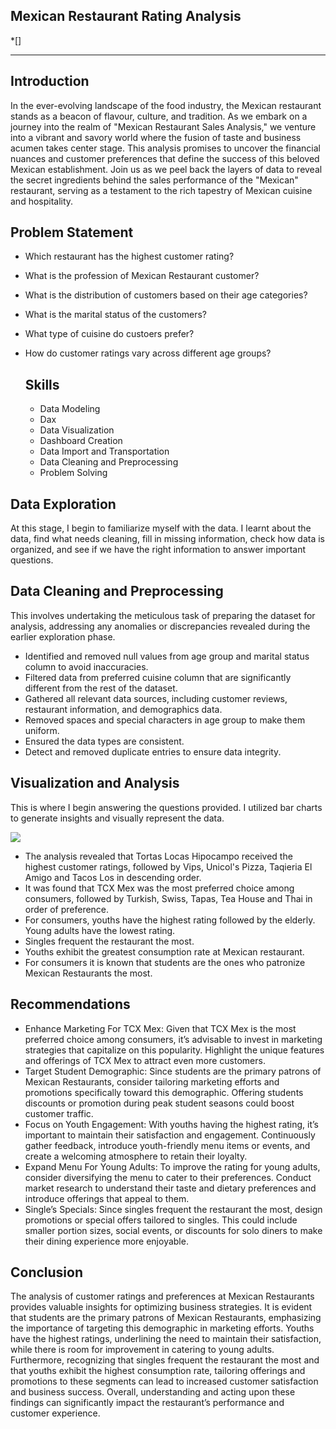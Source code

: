 ## Mexican Restaurant Rating Analysis

*[]
***
## Introduction
In the ever-evolving landscape of the food industry, the Mexican restaurant stands as a beacon of flavour, culture, and tradition. As we embark on a journey into the realm of "Mexican Restaurant Sales Analysis," we venture into a vibrant and savory world where the fusion of taste and business acumen takes center stage. This analysis promises to uncover the financial nuances and customer preferences that define the success of this beloved Mexican establishment. Join us as we peel back the layers of data to reveal the secret ingredients behind the sales performance of the "Mexican" restaurant, serving as a testament to the rich tapestry of Mexican cuisine and hospitality.
## Problem Statement

- Which restaurant has the highest customer rating?
- What is the profession of Mexican Restaurant customer?
- What is the distribution of customers based on their age categories?
- What is the marital status of the customers?
- What type of cuisine do custoers prefer?
- How do customer ratings vary across different age groups?

  ## Skills
  
  - Data Modeling
  - Dax
  - Data Visualization
  - Dashboard Creation
  - Data Import and Transportation
  - Data Cleaning and Preprocessing
  - Problem Solving

## Data Exploration

At this stage, I begin to familiarize myself with the data. I learnt about the data, find what needs cleaning, fill in missing information, check how data is organized, and see if we have the right information to answer important questions.

## Data Cleaning and Preprocessing

This involves undertaking the meticulous task of preparing the dataset for analysis, addressing any anomalies or discrepancies revealed during the earlier exploration phase.
- Identified and removed null values from age group and marital status column to avoid inaccuracies.
- Filtered data from preferred cuisine column that are significantly different from the rest of the dataset.
- Gathered all relevant data sources, including customer reviews, restaurant information, and demographics data.
- Removed spaces and special characters in age group to make them uniform.
- Ensured the data types are consistent.
- Detect and removed duplicate entries to ensure data integrity.

## Visualization and Analysis
This is where I begin answering the questions provided. I utilized bar charts to generate insights and visually represent the data.

![](mexican_restaurant_analysis.PNG)

- The analysis revealed that Tortas Locas Hipocampo received the highest customer ratings, followed by Vips, Unicol's Pizza, Taqieria El Amigo and Tacos Los in descending order.
- It was found that TCX Mex was the most preferred choice among consumers, followed by Turkish, Swiss, Tapas, Tea House and Thai in order of preference.
- For consumers, youths have the highest rating followed by the elderly. Young adults have the lowest rating.
- Singles frequent the restaurant the most.
- Youths exhibit the greatest consumption rate at Mexican restaurant.
- For consumers it is known that students are the ones who patronize Mexican Restaurants the most.
   
## Recommendations
- Enhance Marketing For TCX Mex: Given that TCX Mex is the most preferred choice among consumers, it’s advisable to invest in marketing strategies that capitalize on this popularity. Highlight the unique features and offerings of TCX Mex to attract even more customers.
- Target Student Demographic: Since students are the primary patrons of Mexican Restaurants, consider tailoring marketing efforts and promotions specifically toward this demographic. Offering students discounts or promotion during peak student seasons could boost customer traffic.
- Focus on Youth Engagement: With youths having the highest rating, it’s important to maintain their satisfaction and engagement. Continuously gather feedback, introduce youth-friendly menu items or events, and create a welcoming atmosphere to retain their loyalty.
- Expand Menu For Young Adults: To improve the rating for young adults, consider diversifying the menu to cater to their preferences. Conduct market research to understand their taste and dietary preferences and introduce offerings that appeal to them.
- Single’s Specials: Since singles frequent the restaurant the most, design promotions or special offers tailored to singles. This could include smaller portion sizes, social events, or discounts for solo diners to make their dining experience more enjoyable.

## Conclusion

The analysis of customer ratings and preferences at Mexican Restaurants provides valuable insights for optimizing business strategies. It is evident that students are the primary patrons of Mexican Restaurants, emphasizing the importance of targeting this demographic in marketing efforts. Youths have the highest ratings, underlining the need to maintain their satisfaction, while there is room for improvement in catering to young adults.
Furthermore, recognizing that singles frequent the restaurant the most and that youths exhibit the highest consumption rate, tailoring offerings and promotions to these segments can lead to increased customer satisfaction and business success. Overall, understanding and acting upon these findings can significantly impact the restaurant’s performance and customer experience.







